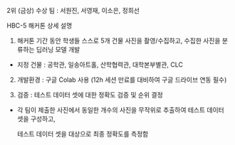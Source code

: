 
2위 (금상) 수상
팀 : 서원진, 서영재, 이소은, 정희선



HBC-5 해커톤 상세 설명 

1) 해커톤 기간 동안 학생들 스스로 5개 건물 사진을 촬영/수집하고, 수집한 사진을 분류하는 딥러닝 모델 개발

  * 지정 건물 : 공학관, 일송아트홀, 산학협력관, 대학본부별관, CLC

 2) 개발환경 : 구글 Colab 사용 (12h 세션 만료를 대비하여 구글 드라이브 연동 필수)

 3) 검증 : 테스트 데이터 셋에 대한 정확도 검증 및 순위 결정

  * 각 팀이 제출한 사진에서 동일한 개수의 사진을 무작위로 추출하여 테스트 데이터 셋을 구성하고, 

     테스트 데이터 셋을 대상으로 최종 정확도를 측정함
     
     
